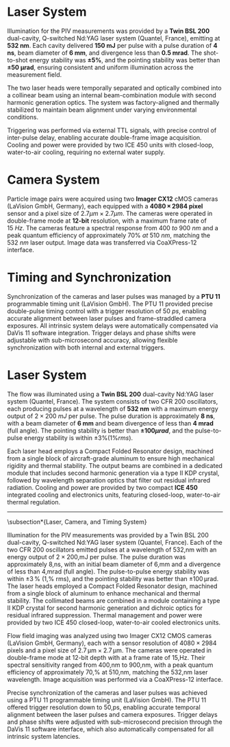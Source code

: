 # Laser System

Illumination for the PIV measurements was provided by a **Twin BSL 200** dual-cavity, Q-switched Nd:YAG laser system (Quantel, France), emitting at **532 nm**. Each cavity delivered **150 mJ** per pulse with a pulse duration of **4 ns**, beam diameter of **6 mm**, and divergence less than **0.5 mrad**. The shot-to-shot energy stability was **±5%**, and the pointing stability was better than **±50 µrad**, ensuring consistent and uniform illumination across the measurement field.

The two laser heads were temporally separated and optically combined into a collinear beam using an internal beam-combination module with second harmonic generation optics. The system was factory-aligned and thermally stabilized to maintain beam alignment under varying environmental conditions.

Triggering was performed via external TTL signals, with precise control of inter-pulse delay, enabling accurate double-frame image acquisition. Cooling and power were provided by two ICE 450 units with closed-loop, water-to-air cooling, requiring no external water supply.

# Camera System

Particle image pairs were acquired using two **Imager CX12** cMOS cameras (LaVision GmbH, Germany), each equipped with a **4080 × 2984 pixel** sensor and a pixel size of $2.7 µm \times 2.7 µm$. The cameras were operated in double-frame mode at **12-bit** resolution, with a maximum frame rate of $15 \ Hz$. The cameras feature a spectral response from $400 \ to \ 900 \ nm$ and a peak quantum efficiency of approximately $70 \% \ at \ 510 \ nm$, matching the $532 \ nm$ laser output. Image data was transferred via CoaXPress-12 interface.

# Timing and Synchronization

Synchronization of the cameras and laser pulses was managed by a **PTU 11** programmable timing unit (LaVision GmbH). The PTU 11 provided precise double-pulse timing control with a trigger resolution of $50 \ ps$, enabling accurate alignment between laser pulses and frame-straddled camera exposures. All intrinsic system delays were automatically compensated via DaVis 11 software integration. Trigger delays and phase shifts were adjustable with sub-microsecond accuracy, allowing flexible synchronization with both internal and external triggers. 

# Laser System

The flow was illuminated using a **Twin BSL 200** dual-cavity Nd:YAG laser system (Quantel, France). The system consists of two CFR 200 oscillators, each producing pulses at a wavelength of **532 nm** with a maximum energy output of $2  \times  200 \ mJ$ per pulse. The pulse duration is approximately **8 ns**, with a beam diameter of **6 mm** and beam divergence of less than **4 mrad** (full angle). The pointing stability is better than **$\pm100 µrad$**, and the pulse-to-pulse energy stability is within $\pm 3 \% (1\% rms)$.

Each laser head employs a Compact Folded Resonator design, machined from a single block of aircraft-grade aluminum to ensure high mechanical rigidity and thermal stability. The output beams are combined in a dedicated module that includes second harmonic generation via a type II KDP crystal, followed by wavelength separation optics that filter out residual infrared radiation. Cooling and power are provided by two compact **ICE 450** integrated cooling and electronics units, featuring closed-loop, water-to-air thermal regulation. 

---

\subsection*{Laser, Camera, and Timing System}

Illumination for the PIV measurements was provided by a Twin BSL 200 dual-cavity, Q-switched Nd:YAG laser system (Quantel, France). Each of the two CFR 200 oscillators emitted pulses at a wavelength of 532\,nm with an energy output of $2 \times 200$\,mJ per pulse. The pulse duration was approximately 8\,ns, with an initial beam diameter of 6\,mm and a divergence of less than 4\,mrad (full angle). The pulse-to-pulse energy stability was within $\pm 3\,\%$ (1\,\% rms), and the pointing stability was better than $\pm 100\,\upmu$rad. The laser heads employed a Compact Folded Resonator design, machined from a single block of aluminum to enhance mechanical and thermal stability. The collimated beams are combined in a module containing a type II KDP crystal for second harmonic generation and dichroic optics for residual infrared suppression. Thermal management and power were provided by two ICE 450 closed-loop, water-to-air cooled electronics units.

Flow field imaging was analyzed using two Imager CX12 CMOS cameras (LaVision GmbH, Germany), each with a sensor resolution of $4080 \times 2984$ pixels and a pixel size of $2.7\,\upmu\mathrm{m} \times 2.7\,\upmu\mathrm{m}$. The cameras were operated in double-frame mode at 12-bit depth with at a frame rate of 15\,Hz. Their spectral sensitivity ranged from 400\,nm to 900\,nm, with a peak quantum efficiency of approximately 70\,\% at 510\,nm, matching the 532\,nm laser wavelength. Image acquisition was performed via a CoaXPress-12 interface.

Precise synchronization of the cameras and laser pulses was achieved using a PTU 11 programmable timing unit (LaVision GmbH). The PTU 11 offered trigger resolution down to 50\,ps, enabling accurate temporal alignment between the laser pulses and camera exposures. Trigger delays and phase shifts were adjusted with sub-microsecond precision through the DaVis 11 software interface, which also automatically compensated for all intrinsic system latencies.

